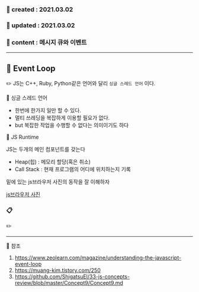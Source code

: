 ### 📅 created : 2021.03.02
### 📅 updated : 2021.03.02
### 📝 content : 메시지 큐와 이벤트

---

## 📝 Event Loop

✏️ JS는 C++, Ruby, Python같은 언어와 달리 `싱글 스레드 언어` 이다.

📜 싱글 스레드 언어

- 한번에 한가지 일만 할 수 있다.
- 멀티 쓰레딩을 복잡하게 이용할 필요가 없다.
- but 복잡한 작업을 수행할 수 없다는 의미이기도 하다

📜 JS Runtime

JS는 두개의 메인 컴포넌트를 갖는다

- Heap(힙) : 메모리 할당(혹은 취소)
- Call Stack : 현재 프로그램의 어디에 위치하는지 기록

밑에 있는 js브라우저 사진의 동작을 잘 이해하자

[js브라우저 사진](https://d6vdma9166ldh.cloudfront.net/media/images/9aacbcd0-44c5-45e1-b3eb-be84a2eb99d8.png)

### 📋

✏️


---

📰 참조

1. https://www.zeolearn.com/magazine/understanding-the-javascript-event-loop
2. https://muang-kim.tistory.com/250
3. https://github.com/ShigatsuEl/33-js-concepts-review/blob/master/Concept9/Concept9.md